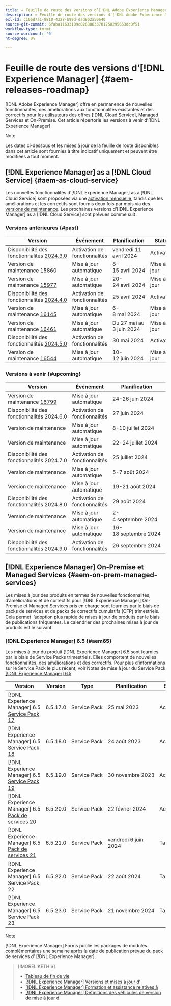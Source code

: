 ```yaml
---
title: « Feuille de route des versions d’[!DNL Adobe Experience Manager] »
description: « Feuille de route des versions d’[!DNL Adobe Experience Manager] »
exl-id: c106d7a1-8810-4328-b99d-dad862a50640
source-git-commit: 6faba11633109c02680633701250295653dc0f51
workflow-type: tm+mt
source-wordcount: '0'
ht-degree: 0%

---
```



# Feuille de route des versions d’[!DNL Experience Manager] {#aem-releases-roadmap}

[!DNL Adobe Experience Manager] offre en permanence de nouvelles fonctionnalités, des améliorations aux fonctionnalités existantes et des correctifs pour les utilisateurs des offres [!DNL Cloud Service], Managed Services et On-Premise. Cet article répertorie les versions à venir d’[!DNL Experience Manager].

>[!NOTE]
>
>Les dates ci-dessous et les mises à jour de la feuille de route disponibles dans cet article sont fournies à titre indicatif uniquement et peuvent être modifiées à tout moment.

## [!DNL Experience Manager] as a [!DNL Cloud Service] {#aem-as-cloud-service}

Les nouvelles fonctionnalités d’[!DNL Experience Manager] as a [!DNL Cloud Service] sont proposées via une [activation mensuelle](https://experienceleague.adobe.com/fr/docs/experience-manager-cloud-service/content/release-notes/release-notes/release-notes-current), tandis que les améliorations et les correctifs sont fournis deux fois par mois via des [versions de maintenance](https://experienceleague.adobe.com/fr/docs/experience-manager-cloud-service/content/release-notes/maintenance/latest).
Les prochaines versions d’[!DNL Experience Manager] as a [!DNL Cloud Service] sont prévues comme suit :

### Versions antérieures {#past}

| Version | Événement | Planification | Statut |
|---|---|---|---|
| Disponibilité des fonctionnalités [2024.3.0](https://experienceleague.adobe.com/fr/docs/experience-manager-cloud-service/content/release-notes/release-notes/2024/release-notes-2024-3-0) | Activation de fonctionnalités | vendredi 11 avril 2024 | Activation |
| Version de maintenance [15860](https://experienceleague.adobe.com/fr/docs/experience-manager-cloud-service/content/release-notes/maintenance/2024/2024-3-0#release-15860) | Mise à jour automatique | 8-15 avril 2024 | Mise à jour |
| Version de maintenance [15977](https://experienceleague.adobe.com/fr/docs/experience-manager-cloud-service/content/release-notes/maintenance/2024/2024-4-0#release-15977) | Mise à jour automatique | 20-24 avril 2024 | Mise à jour |
| Disponibilité des fonctionnalités [2024.4.0](https://experienceleague.adobe.com/fr/docs/experience-manager-cloud-service/content/release-notes/release-notes/2024/release-notes-2024-4-0) | Activation de fonctionnalités | 25 avril 2024 | Activation |
| Version de maintenance [16145](https://experienceleague.adobe.com/fr/docs/experience-manager-cloud-service/content/release-notes/maintenance/2024/2024-5-0#release-16145) | Mise à jour automatique | 6-8 mai 2024 | Mise à jour |
| Version de maintenance [16461](https://experienceleague.adobe.com/en/docs/experience-manager-cloud-service/content/release-notes/maintenance/2024/2024-5-0#release-16461) | Mise à jour automatique | Du 27 mai au 3 juin 2024 | Mise à jour |
| Disponibilité des fonctionnalités [2024.5.0](https://experienceleague.adobe.com/fr/docs/experience-manager-cloud-service/content/release-notes/release-notes/release-notes-current) | Activation de fonctionnalités | 30 mai 2024 | Activation |
| Version de maintenance [16544](https://experienceleague.adobe.com/en/docs/experience-manager-cloud-service/content/release-notes/maintenance/2024/2024-6-0#release-16544) | Mise à jour automatique | 10-12 juin 2024 | Mise à jour |

### Versions à venir {#upcoming}

| Version | Événement | Planification | Statut |
|---|---|---|---|
| Version de maintenance [16799](https://experienceleague.adobe.com/fr/docs/experience-manager-cloud-service/content/release-notes/maintenance/latest) | Mise à jour automatique | 24-26 juin 2024 | Target |
| Disponibilité des fonctionnalités 2024.6.0 | Activation de fonctionnalités | 27 juin 2024 | Target |
| Version de maintenance | Mise à jour automatique | 8-10 juillet 2024 | Target |
| Version de maintenance | Mise à jour automatique | 22-24 juillet 2024 | Target |
| Disponibilité des fonctionnalités 2024.7.0 | Activation de fonctionnalités | 25 juillet 2024 | Target |
| Version de maintenance | Mise à jour automatique | 5-7 août 2024 | Target |
| Version de maintenance | Mise à jour automatique | 19-21 août 2024 | Target |
| Disponibilité des fonctionnalités 2024.8.0 | Activation de fonctionnalités | 29 août 2024 | Target |
| Version de maintenance | Mise à jour automatique | 2-4 septembre 2024 | Target |
| Version de maintenance | Mise à jour automatique | 16-18 septembre 2024 | Target |
| Disponibilité des fonctionnalités 2024.9.0 | Activation de fonctionnalités | 26 septembre 2024 | Target |

## [!DNL Experience Manager] On-Premise et Managed Services {#aem-on-prem-managed-services}

Les mises à jour des produits en termes de nouvelles fonctionnalités, d’améliorations et de correctifs pour [!DNL Experience Manager] On-Premise et Managed Services pris en charge sont fournies par le biais de packs de services et de packs de correctifs cumulatifs (CFP) trimestriels. Cela permet l’adoption plus rapide de mises à jour de produits par le biais de publications fréquentes. Le calendrier des prochaines mises à jour de produits est le suivant.

### [!DNL Experience Manager] 6.5 {#aem65}

Les mises à jour du produit [!DNL Experience Manager] 6.5 sont fournies par le biais de Service Packs trimestriels. Elles comportent de nouvelles fonctionnalités, des améliorations et des correctifs. Pour plus d’informations sur le Service Pack le plus récent, voir Notes de mise à jour du Service Pack [[!DNL Experience Manager] 6.5](https://experienceleague.adobe.com/fr/docs/experience-manager-65/content/release-notes/release-notes).

| Version | Version | Type | Planification | Statut |
|---|---|---|---|---|
| [!DNL Experience Manager] 6.5 [Service Pack 17](https://experienceleague.adobe.com/fr/docs/experience-manager-65/content/release-notes/service-pack/6-5-17) | 6.5.17.0 | Service Pack | 25 mai 2023 | Activation |
| [!DNL Experience Manager] 6.5 [Service Pack 18](https://experienceleague.adobe.com/fr/docs/experience-manager-65/content/release-notes/service-pack/6-5-18) | 6.5.18.0 | Service Pack | 24 août 2023 | Activation |
| [!DNL Experience Manager] 6.5 [Service Pack 19](https://experienceleague.adobe.com/fr/docs/experience-manager-65/content/release-notes/service-pack/6-5-19) | 6.5.19.0 | Service Pack | 30 novembre 2023 | Activation |
| [!DNL Experience Manager] 6.5 [Pack de services 20](https://experienceleague.adobe.com/fr/docs/experience-manager-65/content/release-notes/service-pack/6-5-20) | 6.5.20.0 | Service Pack | 22 février 2024 | Activation |
| [!DNL Experience Manager] 6.5 [Pack de services 21](https://experienceleague.adobe.com/fr/docs/experience-manager-65/content/release-notes/release-notes) | 6.5.21.0 | Service Pack | vendredi 6 juin 2024 | Target |
| [!DNL Experience Manager] 6.5 Service Pack 22 | 6.5.22.0 | Service Pack | 22 août 2024 | Target |
| [!DNL Experience Manager] 6.5 Service Pack 23 | 6.5.23.0 | Service Pack | 21 novembre 2024 | Target |

>[!NOTE]
>
>[!DNL Experience Manager] Forms publie les packages de modules complémentaires une semaine après la date de publication prévue du pack de services d’ [!DNL Experience Manager].

>[!MORELIKETHIS]
>
>* [Tableau de fin de vie](https://helpx.adobe.com/fr/support/programs/eol-matrix.html)
>* [[!DNL Experience Manager] Versions et mises à jour d’](https://experienceleague.adobe.com/fr/docs/experience-manager-release-information/aem-release-updates/aem-releases-updates)
>* [[!DNL Experience Manager] Formation et assistance relatives à](https://experienceleague.adobe.com/fr/docs/experience-manager-cloud-service)
>* [[!DNL Experience Manager] Définitions des véhicules de version de mise à jour d’](/help/using/update-release-vehicle-definitions.md)
